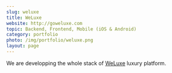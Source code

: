 ```yaml
---
slug: weluxe
title: WeLuxe
website: http://goweluxe.com
topic: Backend, Frontend, Mobile (iOS & Android) 
category: portfolio
photo: /img/portfolio/weluxe.png
layout: page
---
```

We are developping the whole stack of [WeLuxe]({{page.website}}) luxury platform.
